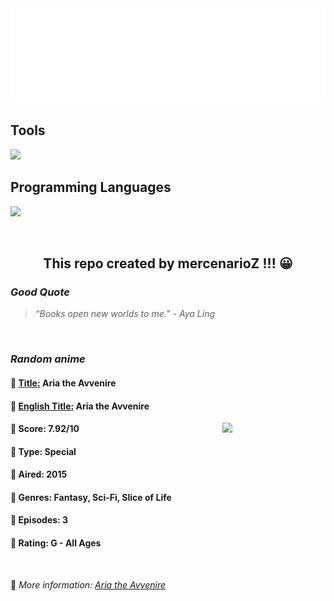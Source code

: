 
<img src="svg/nai.svg" />

<p>
  <h2>Tools</h2>
  <a href="https://skillicons.dev">
    <img src="https://skillicons.dev/icons?i=git,bash,vim,ubuntu,tensorflow,pytorch,docker,raspberrypi" />
  </a>

  <br />

  <h2>Programming Languages</h2>

  <a href="https://skillicons.dev">
    <img src="https://skillicons.dev/icons?i=python,c,cpp" />
  </a>
</p>

<br />

<h2 align="center">This repo created by mercenarioZ !!! 😀</h2>
<h3><i>Good Quote</i></h3>

<blockquote>
<i>
“Books open new worlds to me.” - Aya Ling
</i>
</blockquote>

<br />

<h3><i>Random anime</i></h3>

<h4>
  <strong>🥭 <u>Title:</u></strong> Aria the Avvenire
</h4>

<h4>🌿 <u>English Title:</u> Aria the Avvenire</h4>

<img align="right" width="165" src=https://cdn.myanimelist.net/images/anime/10/74338.jpg />

<h4>🌱 Score: 7.92/10</h4>

<h4>🌲 Type: Special</h4>

<h4>🌴 Aired: 2015</h4>

<h4>🌵 Genres: Fantasy, Sci-Fi, Slice of Life</h4>

<h4>🥑 Episodes: 3</h4>

<h4>🍏 Rating: G - All Ages</h4>

<br />

🍂 *More information: [Aria the Avvenire](https://myanimelist.net/anime/29893/Aria_the_Avvenire)*
    